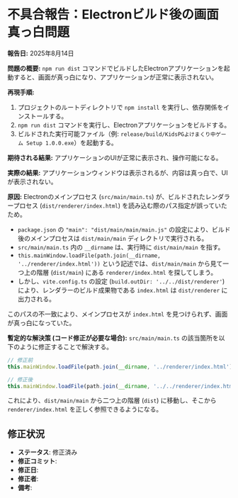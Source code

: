# 不具合報告：Electronビルド後の画面真っ白問題

**報告日:** 2025年8月14日

**問題の概要:**
`npm run dist` コマンドでビルドしたElectronアプリケーションを起動すると、画面が真っ白になり、アプリケーションが正常に表示されない。

**再現手順:**
1. プロジェクトのルートディレクトリで `npm install` を実行し、依存関係をインストールする。
2. `npm run dist` コマンドを実行し、Electronアプリケーションをビルドする。
3. ビルドされた実行可能ファイル（例: `release/build/KidsPGよけまくり中ゲーム Setup 1.0.0.exe`）を起動する。

**期待される結果:**
アプリケーションのUIが正常に表示され、操作可能になる。

**実際の結果:**
アプリケーションウィンドウは表示されるが、内容は真っ白で、UIが表示されない。

**原因:**
Electronのメインプロセス (`src/main/main.ts`) が、ビルドされたレンダラープロセス (`dist/renderer/index.html`) を読み込む際のパス指定が誤っていたため。

*   `package.json` の `"main": "dist/main/main/main.js"` の設定により、ビルド後のメインプロセスは `dist/main/main` ディレクトリで実行される。
*   `src/main/main.ts` 内の `__dirname` は、実行時に `dist/main/main` を指す。
*   `this.mainWindow.loadFile(path.join(__dirname, '../renderer/index.html'))` という記述では、`dist/main/main` から見て一つ上の階層 (`dist/main`) にある `renderer/index.html` を探してしまう。
*   しかし、`vite.config.ts` の設定 (`build.outDir: '../../dist/renderer'`) により、レンダラーのビルド成果物である `index.html` は `dist/renderer` に出力される。

このパスの不一致により、メインプロセスが `index.html` を見つけられず、画面が真っ白になっていた。

**暫定的な解決策 (コード修正が必要な場合):**
`src/main/main.ts` の該当箇所を以下のように修正することで解決する。

```typescript
// 修正前
this.mainWindow.loadFile(path.join(__dirname, '../renderer/index.html'));

// 修正後
this.mainWindow.loadFile(path.join(__dirname, '../../renderer/index.html'));
```
これにより、`dist/main/main` から二つ上の階層 (`dist`) に移動し、そこから `renderer/index.html` を正しく参照できるようになる。

## 修正状況
*   **ステータス**: 修正済み
*   **修正コミット**: 
*   **修正日**: 
*   **修正者**: 
*   **備考**: 

